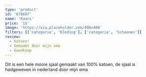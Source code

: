 ```yaml
---
type: 'product'
id: '678687'
name: 'Kaars'
price: '15'
image: 'https://via.placeholder.com/400x400'
filters: [['categorie', 'Kleding'], ['categorie', 'Schoenen']]
review:
  - Katoen!
  - Gemaakt door mijn oma
  - Goedkoop
---
```


Dit is een hele mooie sjaal gemaakt van 100% katoen, de sjaal is hadgeweven in nederland door mijn oma
